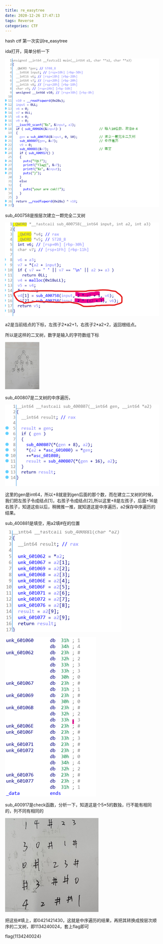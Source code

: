 ```yaml
---
title: re_easytree
date: 2020-12-26 17:47:13
tags: Reverse
categories:	CTF
---
```


hash ctf 第一次实训re_easytree

ida打开，简单分析一下

![](re-easytree/1.png)

sub_400758是按层次建立一颗完全二叉树

![](re-easytree/2.png)

a2是当前结点的下标，左孩子2\*a2+1，右孩子2\*a2+2，返回根结点。

所以是这样的二叉树，数字是输入的字符数组下标

<img src="re-easytree/20201226_175651.jpg" style="zoom: 15%;" />

sub_400807是二叉树的中序遍历，

![](re-easytree/3.png)

这里的gen是int64，所以+8就是到gen后面的那个数，而在建立二叉树的时候，我们把左孩子令成结点[1]，右孩子令成结点[2],所以这里+8是左孩子，后面+16是右孩子，知道这些以后，稍微推一推，就知道这是中序遍历，a2保存中序遍历的结果。

sub_400881是填空，用a2填#在的位置

![](re-easytree/4.png)

![](re-easytree/5.png)

sub_400917是check函数，分析一下，知道这是个5*5的数独，行不能有相同的，列不同有相同的

<img src="re-easytree/20201226_181559.jpg" style="zoom:30%;" />

把这些#填上，即0421421430，这就是中序遍历的结果，再把其转换成按层次顺序的二叉树，即1134240024，套上flag即可

flag{1134240024}

